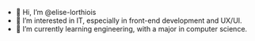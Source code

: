 - 👋 Hi, I’m @elise-lorthiois
- 👀 I’m interested in IT, especially in front-end development and UX/UI.
- 🌱 I’m currently learning engineering, with a major in computer science.
